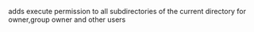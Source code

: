 adds execute permission to all subdirectories of the current directory for owner,group owner and other users
